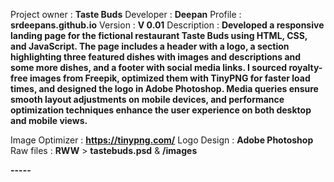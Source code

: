 Project owner : **Taste Buds**
Developer : **Deepan**
Profile : **srdeepans.github.io**
Version : **V 0.01**
Description : **Developed a responsive landing page for the fictional restaurant Taste Buds using HTML, CSS, and JavaScript. The page includes a header with a logo, a section highlighting three featured dishes with images and descriptions and some more dishes, and a footer with social media links. I sourced royalty-free images from Freepik, optimized them with TinyPNG for faster load times, and designed the logo in Adobe Photoshop. Media queries ensure smooth layout adjustments on mobile devices, and performance optimization techniques enhance the user experience on both desktop and mobile views.**

Image Optimizer : **https://tinypng.com/**
Logo Design : **Adobe Photoshop**
Raw files : **RWW** > **tastebuds.psd** & **/images**

**-----**